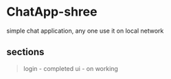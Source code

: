 # ChatApp-shree

simple chat application, any one use it on local network

## sections
> login - completed
> ui - on working
